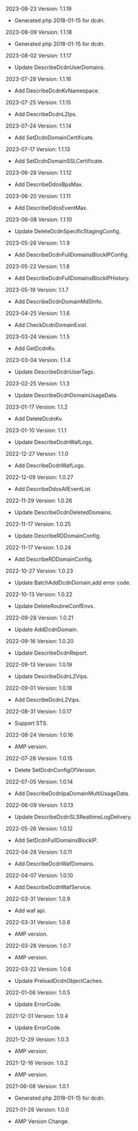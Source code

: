 2023-08-23 Version: 1.1.19
- Generated php 2018-01-15 for dcdn.

2023-08-09 Version: 1.1.18
- Generated php 2018-01-15 for dcdn.

2023-08-02 Version: 1.1.17
- Update DescribeDcdnUserDomains.

2023-07-28 Version: 1.1.16
- Add DescribeDcdnKvNamespace.

2023-07-25 Version: 1.1.15
- Add DescribeDcdnL2Ips.

2023-07-24 Version: 1.1.14
- Add SetDcdnDomainCertificate.

2023-07-17 Version: 1.1.13
- Add SetDcdnDomainSSLCertificate.

2023-06-28 Version: 1.1.12
- Add DescribeDdosBpsMax.

2023-06-20 Version: 1.1.11
- Add DescribeDdosEventMax.

2023-06-08 Version: 1.1.10
- Update DeleteDcdnSpecificStagingConfig.

2023-05-26 Version: 1.1.9
- Add DescribeDcdnFullDomainsBlockIPConfig.

2023-05-22 Version: 1.1.8
- Add DescribeDcdnFullDomainsBlockIPHistory.

2023-05-19 Version: 1.1.7
- Add DescribeDcdnDomainMd5Info.

2023-04-25 Version: 1.1.6
- Add CheckDcdnDomainExist.

2023-03-24 Version: 1.1.5
- Add GetDcdnKv.

2023-03-04 Version: 1.1.4
- Update DescribeDcdnUserTags.

2023-02-25 Version: 1.1.3
- Update DescribeDcdnDomainUsageData.

2023-01-17 Version: 1.1.2
- Add DeleteDcdnKv.

2023-01-10 Version: 1.1.1
- Update DescribeDcdnWafLogs.

2022-12-27 Version: 1.1.0
- Add DescribeDcdnWafLogs.

2022-12-09 Version: 1.0.27
- Add DescribeDdosAllEventList.

2022-11-29 Version: 1.0.26
- Update DescribeDcdnDeletedDomains.

2022-11-17 Version: 1.0.25
- Update DescribeRDDomainConfig.

2022-11-17 Version: 1.0.24
- Add DescribeRDDomainConfig.

2022-10-27 Version: 1.0.23
- Update BatchAddDcdnDomain,add error code.

2022-10-13 Version: 1.0.22
- Update DeleteRoutineConfEnvs.

2022-09-28 Version: 1.0.21
- Update AddDcdnDomain.

2022-09-16 Version: 1.0.20
- Update DescribeDcdnReport.

2022-09-13 Version: 1.0.19
- Update DescribeDcdnL2Vips.

2022-09-01 Version: 1.0.18
- Add DescribeDcdnL2Vips.

2022-08-31 Version: 1.0.17
- Support STS.

2022-08-24 Version: 1.0.16
- AMP version.

2022-07-28 Version: 1.0.15
 - Delete SetDcdnConfigOfVersion.

2022-07-05 Version: 1.0.14
 - Add DescribeDcdnIpaDomainMultiUsageData.

2022-06-09 Version: 1.0.13
 - Update DescribeDcdnSLSRealtimeLogDelivery.

2022-05-26 Version: 1.0.12
 - Add SetDcdnFullDomainsBlockIP.

2022-04-28 Version: 1.0.11
- Add DescribeDcdnWafDomains.

2022-04-07 Version: 1.0.10
- Add DescribeDcdnWafService.

2022-03-31 Version: 1.0.9
- Add waf api.

2022-03-31 Version: 1.0.8
- AMP version.

2022-03-28 Version: 1.0.7
- AMP version.

2022-03-22 Version: 1.0.6
- Update PreloadDcdnObjectCaches.

2022-01-06 Version: 1.0.5
- Update ErrorCode.

2021-12-31 Version: 1.0.4
- Update ErrorCode.

2021-12-29 Version: 1.0.3
- AMP version.

2021-12-16 Version: 1.0.2
- AMP version.

2021-06-08 Version: 1.0.1
- Generated php 2018-01-15 for dcdn.

2021-01-28 Version: 1.0.0
- AMP Version Change.

